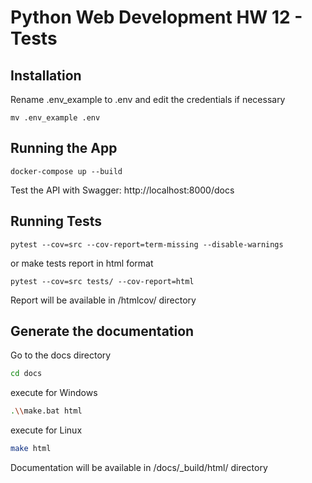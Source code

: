 # Python Web Development HW 12 - Tests

## Installation

Rename .env_example to .env and edit the credentials if necessary

```shell
mv .env_example .env
```
## Running the App

```shell
docker-compose up --build
```

Test the API with Swagger: http://localhost:8000/docs

## Running Tests

```shell
pytest --cov=src --cov-report=term-missing --disable-warnings
```
or make tests report in html format

```shell
pytest --cov=src tests/ --cov-report=html
```
Report will be available in /htmlcov/ directory

## Generate the documentation
Go to the docs directory
```bash
cd docs
```
execute for Windows
```bash
.\\make.bat html
```
execute for Linux
```bash
make html
```
Documentation will be available in /docs/_build/html/ directory